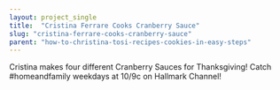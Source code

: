 ```yaml
---
layout: project_single
title:  "Cristina Ferrare Cooks Cranberry Sauce"
slug: "cristina-ferrare-cooks-cranberry-sauce"
parent: "how-to-christina-tosi-recipes-cookies-in-easy-steps"
---
```

Cristina makes four different Cranberry Sauces for Thanksgiving!  Catch #homeandfamily weekdays at 10/9c on Hallmark Channel!